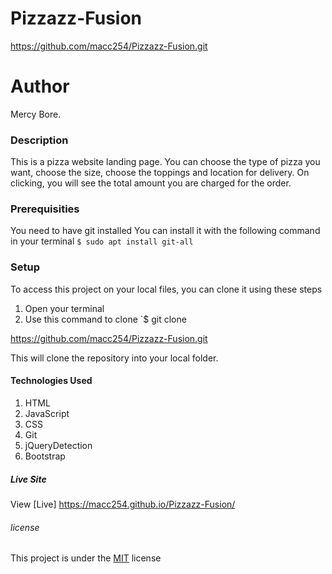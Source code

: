 # Pizzazz-Fusion
https://github.com/macc254/Pizzazz-Fusion.git
# Author
Mercy Bore.
### Description
This is a pizza website landing page. You can choose the type of pizza you want, choose the size, choose the toppings and location for delivery. On clicking, you will see the total amount you are charged for the order.
### Prerequisities
You need to have git installed
You can install it with the following command in your terminal
`$ sudo apt install git-all`
### Setup
To access this project on your local files, you can clone it using these steps
1. Open your terminal
1. Use this command to clone `$ git clone

https://github.com/macc254/Pizzazz-Fusion.git

This will clone the repository into your local folder.


#### Technologies Used
1. HTML
2. JavaScript
3. CSS
4. Git
5. jQueryDetection
6. Bootstrap

##### Live Site
View [Live]
https://macc254.github.io/Pizzazz-Fusion/


###### license
This project is under the  [MIT](license) license